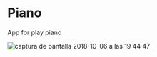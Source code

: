 # Piano
App for play piano

![captura de pantalla 2018-10-06 a las 19 44 47](https://user-images.githubusercontent.com/32960226/46574219-51418980-c9a0-11e8-9b08-208d4e01a1d3.png)
